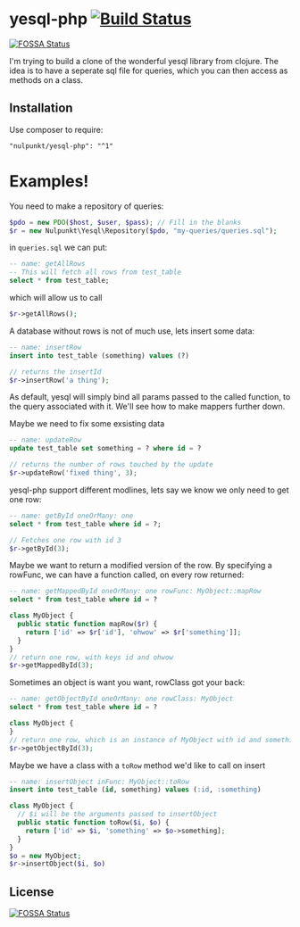# yesql-php [![Build Status](https://travis-ci.org/nulpunkt/yesql-php.png?branch=master)](https://travis-ci.org/nulpunkt/yesql-php)
[![FOSSA Status](https://app.fossa.io/api/projects/git%2Bgithub.com%2FColourboxDevelopment%2Fyesql-php.svg?type=shield)](https://app.fossa.io/projects/git%2Bgithub.com%2FColourboxDevelopment%2Fyesql-php?ref=badge_shield)

I'm trying to build a clone of the wonderful yesql library from clojure.
The idea is to have a seperate sql file for queries, which you can then access
as methods on a class.

## Installation
Use composer to require:
```
"nulpunkt/yesql-php": "^1"
```

# Examples!

You need to make a repository of queries:

```php
$pdo = new PDO($host, $user, $pass); // Fill in the blanks
$r = new Nulpunkt\Yesql\Repository($pdo, "my-queries/queries.sql");
```
in `queries.sql` we can put:

```sql
-- name: getAllRows
-- This will fetch all rows from test_table
select * from test_table;
```
which will allow us to call

```php
$r->getAllRows();
```

A database without rows is not of much use, lets insert some data:
```sql
-- name: insertRow
insert into test_table (something) values (?)

```
```php
// returns the insertId
$r->insertRow('a thing');
```

As default, yesql will simply bind all params passed to the called function, to
the query associated with it. We'll see how to make mappers further down.

Maybe we need to fix some exsisting data
```sql
-- name: updateRow
update test_table set something = ? where id = ?

```
```php
// returns the number of rows touched by the update
$r->updateRow('fixed thing', 3);
```

yesql-php support different modlines, lets say we know we only need to get one
row:

```sql
-- name: getById oneOrMany: one
select * from test_table where id = ?;
```
```php
// Fetches one row with id 3
$r->getById(3);
```

Maybe we want to return a modified version of the row. By specifying a
rowFunc, we can have a function called, on every row returned:

```sql
-- name: getMappedById oneOrMany: one rowFunc: MyObject::mapRow
select * from test_table where id = ?
```
```php
class MyObject {
  public static function mapRow($r) {
    return ['id' => $r['id'], 'ohwow' => $r['something']];
  }
}
// return one row, with keys id and ohwow
$r->getMappedById(3);
```

Sometimes an object is want you want, rowClass got your back:

```sql
-- name: getObjectById oneOrMany: one rowClass: MyObject
select * from test_table where id = ?
```
```php
class MyObject {
}
// return one row, which is an instance of MyObject with id and something set
$r->getObjectById(3);
```

Maybe we have a class with a `toRow` method we'd like to call on insert
```sql
-- name: insertObject inFunc: MyObject::toRow
insert into test_table (id, something) values (:id, :something)
```
```php
class MyObject {
  // $i will be the arguments passed to insertObject
  public static function toRow($i, $o) {
    return ['id' => $i, 'something' => $o->something];
  }
}
$o = new MyObject;
$r->insertObject($i, $o) 
```


## License
[![FOSSA Status](https://app.fossa.io/api/projects/git%2Bgithub.com%2FColourboxDevelopment%2Fyesql-php.svg?type=large)](https://app.fossa.io/projects/git%2Bgithub.com%2FColourboxDevelopment%2Fyesql-php?ref=badge_large)